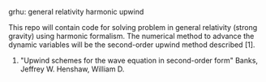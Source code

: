 grhu: general relativity harmonic upwind

This repo will contain code for solving problem in general 
relativity (strong gravity) using harmonic formalism. The
numerical method to advance the dynamic variables will be the
second-order upwind method described [1].

1. "Upwind schemes for the wave equation in second-order form" Banks, Jeffrey W.
Henshaw, William D.
